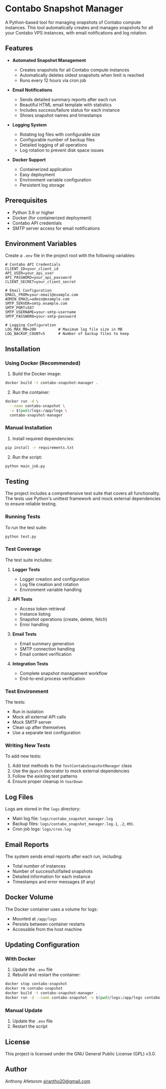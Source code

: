 # Contabo Snapshot Manager

A Python-based tool for managing snapshots of Contabo compute instances. This tool automatically creates and manages snapshots for all your Contabo VPS instances, with email notifications and log rotation.

## Features

- **Automated Snapshot Management**
  - Creates snapshots for all Contabo compute instances
  - Automatically deletes oldest snapshots when limit is reached
  - Runs every 12 hours via cron job

- **Email Notifications**
  - Sends detailed summary reports after each run
  - Beautiful HTML email template with statistics
  - Includes success/failure status for each instance
  - Shows snapshot names and timestamps

- **Logging System**
  - Rotating log files with configurable size
  - Configurable number of backup files
  - Detailed logging of all operations
  - Log rotation to prevent disk space issues

- **Docker Support**
  - Containerized application
  - Easy deployment
  - Environment variable configuration
  - Persistent log storage

## Prerequisites

- Python 3.9 or higher
- Docker (for containerized deployment)
- Contabo API credentials
- SMTP server access for email notifications

## Environment Variables

Create a `.env` file in the project root with the following variables:

```env
# Contabo API Credentials
CLIENT_ID=your_client_id
API_USER=your_api_user
API_PASSWORD=your_api_password
CLIENT_SECRET=your_client_secret

# Email Configuration
EMAIL_FROM=your-email@example.com
ADMIN_EMAIL=admin@example.com
SMTP_SERVER=smtp.example.com
SMTP_PORT=587
SMTP_USERNAME=your-smtp-username
SMTP_PASSWORD=your-smtp-password

# Logging Configuration
LOG_MAX_MB=200          # Maximum log file size in MB
LOG_BACKUP_COUNT=5      # Number of backup files to keep
```

## Installation

### Using Docker (Recommended)

1. Build the Docker image:
```bash
docker build -t contabo-snapshot-manager .
```

2. Run the container:
```bash
docker run -d \
  --name contabo-snapshot \
  -v $(pwd)/logs:/app/logs \
  contabo-snapshot-manager
```

### Manual Installation

1. Install required dependencies:
```bash
pip install -r requirements.txt
```

2. Run the script:
```bash
python main_job.py
```

## Testing

The project includes a comprehensive test suite that covers all functionality. The tests use Python's unittest framework and mock external dependencies to ensure reliable testing.

### Running Tests

To run the test suite:
```bash
python test.py
```

### Test Coverage

The test suite includes:

1. **Logger Tests**
   - Logger creation and configuration
   - Log file creation and rotation
   - Environment variable handling

2. **API Tests**
   - Access token retrieval
   - Instance listing
   - Snapshot operations (create, delete, fetch)
   - Error handling

3. **Email Tests**
   - Email summary generation
   - SMTP connection handling
   - Email content verification

4. **Integration Tests**
   - Complete snapshot management workflow
   - End-to-end process verification

### Test Environment

The tests:
- Run in isolation
- Mock all external API calls
- Mock SMTP server
- Clean up after themselves
- Use a separate test configuration

### Writing New Tests

To add new tests:
1. Add test methods to the `TestContaboSnapshotManager` class
2. Use the `@patch` decorator to mock external dependencies
3. Follow the existing test patterns
4. Ensure proper cleanup in `tearDown`

## Log Files

Logs are stored in the `logs` directory:
- Main log file: `logs/contabo_snapshot_manager.log`
- Backup files: `logs/contabo_snapshot_manager.log.1`, `.2`, etc.
- Cron job logs: `logs/cron.log`

## Email Reports

The system sends email reports after each run, including:
- Total number of instances
- Number of successful/failed snapshots
- Detailed information for each instance
- Timestamps and error messages (if any)

## Docker Volume

The Docker container uses a volume for logs:
- Mounted at `/app/logs`
- Persists between container restarts
- Accessible from the host machine

## Updating Configuration

### With Docker

1. Update the `.env` file
2. Rebuild and restart the container:
```bash
docker stop contabo-snapshot
docker rm contabo-snapshot
docker build -t contabo-snapshot-manager .
docker run -d --name contabo-snapshot -v $(pwd)/logs:/app/logs contabo-snapshot-manager
```

### Manual Update

1. Update the `.env` file
2. Restart the script

## License

This project is licensed under the GNU General Public License (GPL) v3.0.

## Author

Anthony Afetsrom <sirantho20@gmail.com>